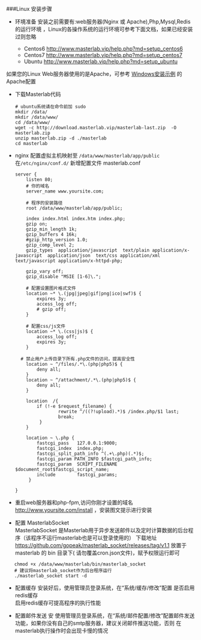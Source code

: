 

###Linux 安装步骤

* 环境准备
  安装之前需要有:web服务器(Nginx 或 Apache),Php,Mysql,Redis的运行环境 ，Linux的各操作系统的运行环境可参考下面文档，如果已经安装过则忽略  
 
   - Centos6 http://www.masterlab.vip/help.php?md=setup_centos6
   - Centos7 http://www.masterlab.vip/help.php?md=setup_centos7
   - Ubuntu http://www.masterlab.vip/help.php?md=setup_ubuntu
   
 如果您的Linux Web服务器使用的是Apache，可参考 [Windows安装示例](./help.php?md=install-windows "Windows安装示例") 的Apache配置   

* 下载Masterlab代码
    ```text
    # ubuntu系统请在命令前加 sudo
    mkdir /data/
    mkdir /data/www/
    cd /data/www/
    wget -c http://download.masterlab.vip/masterlab-last.zip  -O masterlab.zip
    unzip masterlab.zip -d ./masterlab
    cd masterlab
    ```
 
* nginx 配置虚拟主机映射至 `/data/www/masterlab/app/public`
   在`/etc/nginx/conf.d/` 新增配置文件 masterlab.conf   
    
    ```text
    server {
        listen 80;
        # 你的域名
        server_name www.yoursite.com;
    
        # 程序的安装路径
        root /data/www/masterlab/app/public;
    
        index index.html index.htm index.php; 
        gzip on;
        gzip_min_length 1k;
        gzip_buffers 4 16k;
        #gzip_http_version 1.0;
        gzip_comp_level 2;
        gzip_types  application/javascript  text/plain application/x-javascript  application/json  text/css application/xml text/javascript application/x-httpd-php;
    
        gzip_vary off;
        gzip_disable "MSIE [1-6]\.";
    
        # 配置设置图片格式文件
        location ~* \.(jpg|jpeg|gif|png|ico|swf)$ {
            expires 3y; 
            access_log off; 
            # gzip off;
        }
    
        # 配置css/js文件
        location ~* \.(css|js)$ {
            access_log off;
            expires 3y;
        }
    
      # 禁止用户上传目录下所有.php文件的访问，提高安全性
        location ~ ^/files/.*\.(php|php5)$ {
            deny all;
        } 
        location ~ ^/attachment/.*\.(php|php5)$ {
            deny all;
        }
     
        location  /{
            if (!-e $request_filename) {
                    rewrite ^/((?!upload).*)$ /index.php/$1 last;
                    break;
             }
        }
     
        location ~ \.php {
            fastcgi_pass   127.0.0.1:9000;
            fastcgi_index  index.php;
            fastcgi_split_path_info ^(.+\.php)(.*)$;
            fastcgi_param PATH_INFO $fastcgi_path_info;
            fastcgi_param  SCRIPT_FILENAME  $document_root$fastcgi_script_name;
            include        fastcgi_params;
         }
    
    }
    
    ```
 * 重启web服务器和php-fpm,访问你刚才设置的域名  http://www.yoursite.com/install ，安装图文提示进行安装
 

 * 配置 MasterlabSocket  
    MasterlabSocket 是Masterlab用于异步发送邮件以及定时计算数据的后台程序（该程序不运行masterlab也是可以登录使用的）
    下载地址 https://github.com/gopeak/masterlab_socket/releases/tag/v1.1 
    放置于 masterlab 的 bin 目录下( 请勿覆盖cron.json文件)，赋予权限运行即可
 ```text
    chmod +x /data/www/masterlab/bin/masterlab_socket
    # 建议将masterlab_socket作为后台程序运行
    ./masterlab_socket start -d
```

 * 配置缓存
  安装好后，使用管理员登录系统，在“系统/缓存/修改”配置 是否启用redis缓存  
  启用redis缓存可提高程序的执行性能  
 
 * 配置邮件发送
  安 使用管理员登录系统，在“系统/邮件配置/修改”配置邮件发送功能，如果你没有自己的smtp服务器，建议关闭邮件推送功能，否则
  在masterlab执行操作时会出现卡慢的情况   
  
  
 

 


